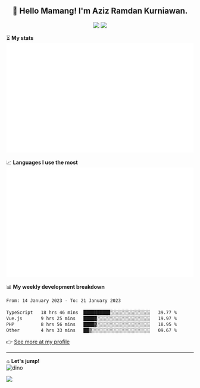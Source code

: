 <h2 align="center">👋 Hello Mamang! I'm Aziz Ramdan Kurniawan.</h2>  
<p align="center">
  <img src="https://komarev.com/ghpvc/?username=azizramdan">
  <img src="https://wakatime.com/badge/user/90056fa0-4c31-4eca-954e-2a3ac05896f9.svg">
</p>
    
⏳ **My stats**  
![](https://raw.githubusercontent.com/azizramdan/github-stats/master/generated/overview.svg#gh-dark-mode-only)

📈 **Languages I use the most**  
![](https://raw.githubusercontent.com/azizramdan/github-stats/master/generated/languages.svg#gh-dark-mode-only)

📊 **My weekly development breakdown**
<!--START_SECTION:waka-->

```text
From: 14 January 2023 - To: 21 January 2023

TypeScript   18 hrs 46 mins  ██████████░░░░░░░░░░░░░░░   39.77 %
Vue.js       9 hrs 25 mins   █████░░░░░░░░░░░░░░░░░░░░   19.97 %
PHP          8 hrs 56 mins   ████▓░░░░░░░░░░░░░░░░░░░░   18.95 %
Other        4 hrs 33 mins   ██▒░░░░░░░░░░░░░░░░░░░░░░   09.67 %
```

<!--END_SECTION:waka-->
👉 [See more at my profile](https://wakatime.com/@azizramdan)
***
🔝 **Let's jump!**  
![dino](https://raw.githubusercontent.com/azizramdan/azizramdan/master/dino.gif)  

![](https://hit.yhype.me/github/profile?user_id=27954794)
